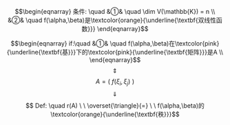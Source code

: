 $$\begin{eqnarray}
条件: \quad
&①& \quad \dim V(\mathbb{K}) = n \\
&②& \quad f(\alpha,\beta)是\textcolor{orange}{\underline{\textbf{双线性函数}}}
\end{eqnarray}$$

$$\begin{eqnarray}
if:\quad
&①& \quad f(\alpha,\beta)在\textcolor{pink}{\underline{\textbf{基}}}下的\textcolor{pink}{\underline{\textbf{矩阵}}}是A \\
\end{eqnarray}$$
$$\quad \Updownarrow \quad$$
$$A=(\ f(\xi_{i},\xi_{j})\ )$$
$$\quad \Downarrow \quad $$
$$ Def: \quad r(A)  \ \  \overset{\triangle}{=} \ \ f(\alpha,\beta)的\textcolor{orange}{\underline{\textbf{秩}}}$$